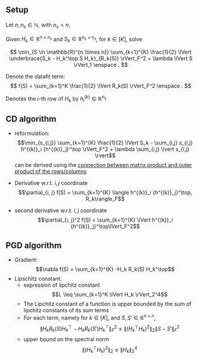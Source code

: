 ## Setup

Let $n, n_s \in \mathbb{N}$, with $n_s < n$,

Given $H_k \in \mathbb{R}^{n \times n_s}$ and $S_k \in \mathbb{R}^{n_s \times n_s}$, for $k \in [K]$, solve

$$
\min_{S \in \mathbb{R}^{n \times n}} \sum_{k=1}^{K} \frac{1}{2} \lVert  \underbrace{S_k - H_k^\top S H_k}_{R_k(S)} \rVert_F^2 + \lambda \lVert S \rVert_1
\enspace .
$$

Denote the datafit term:
$$
f(S) = \sum_{k=1}^K \frac{1}{2} \lVert R_k(S) \rVert_F^2
\enspace .
$$

Denotes the $i$-th row of $H_k$ by $h^{(k)}_i \in \mathbb{R}^{n_s}$

## CD algorithm

- reformulation:
$$\min_{s_{i,j}} \sum_{k=1}^{K} \frac{1}{2} \lVert  S_k -  \sum_{i,j} s_{i,j} h^{(k)}_i {h^{(k)}_j}^\top \rVert_F^2 + \lambda \sum_{i,j}  \lvert s_{i,j} \rvert$$
can be derived using the [connection between matrix product and outer product of the rows/columns](https://math.stackexchange.com/questions/2335457/matrix-at-a-as-sum-of-outer-products)

- Derivative w.r.t. $i,j$ coordinate
$$\partial_{i, j} f(S) = \sum_{k=1}^{K} \langle h^{(k)}_i {h^{(k)}_j}^\top, R_k\rangle_F$$
- second derivative w.r.t. $i,j$ coordinate
$$\partial_{i, j}^2 f(S) = \sum_{k=1}^{K} \lVert h^{(k)}_i {h^{(k)}_j}^\top\lVert_F^2$$


##  PGD algorithm

- Gradient: $$\nabla f(S) = \sum_{k=1}^{K} -H_k R_k(S) H_k^\top$$
- Lipschitz constant:
    * expression of lipchitz constant
    $$L \leq \sum_{k=1}^K  \lVert H_k \rVert_2^4$$
    * The Lipchitz constant of a function is upper bounded by the sum of lipchitz constants of its sum terms
    * For each term, namely for $k \in [K]$, and $S, S' \in \mathbb{R}^{n \times n}$,
    $$\lVert H_k R_k(S) H_k^\top - H_k R_k(S') H_k^\top \rVert_F^2 \leq \lVert (H_k^\top H_k)^2 \rVert_2 \lVert S - S' \rVert_F^2$$
    * upper bound on the spectral norm
    $$\lVert (H_k^\top H_k)^2 \rVert_2 \leq \lVert H_k \rVert_2^4$$
